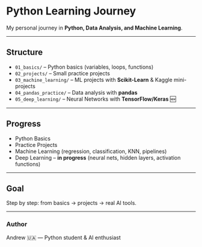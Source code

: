 # Python Learning Journey  

My personal journey in **Python, Data Analysis, and Machine Learning**.  

---

## Structure
- `01_basics/` – Python basics (variables, loops, functions)
- `02_projects/` – Small practice projects
- `03_machine_learning/` – ML projects with **Scikit-Learn** & Kaggle mini-projects
- `04_pandas_practice/` – Data analysis with **pandas**
- `05_deep_learning/` – Neural Networks with **TensorFlow/Keras** 🆕

---

## Progress
- Python Basics
- Practice Projects
- Machine Learning (regression, classification, KNN, pipelines)
- Deep Learning – **in progress** (neural nets, hidden layers, activation functions)

---

## Goal  
Step by step: from basics → projects → real AI tools.  

---

### Author  
Andrew 🇺🇦 — Python student & AI enthusiast  
